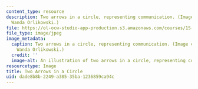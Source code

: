 ```yaml
---
content_type: resource
description: Two arrows in a circle, representing communication. (Image courtesy of
  Wanda Orlikowski.)
file: https://ol-ocw-studio-app-production.s3.amazonaws.com/courses/15-963-organizations-as-enacted-systems-learning-knowing-and-change-fall-2002/dade8b8b2249a38535ba1236859ca94c_15-963f02.jpg
file_type: image/jpeg
image_metadata:
  caption: Two arrows in a circle, representing communication. (Image courtesy of
    Wanda Orlikowski.)
  credit: ''
  image-alt: An illustration of two arrows in a circle, representing communication.
resourcetype: Image
title: Two Arrows in a Circle
uid: dade8b8b-2249-a385-35ba-1236859ca94c
---
```

